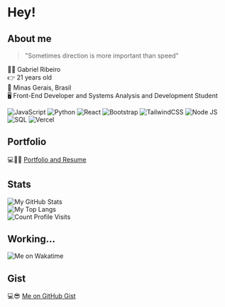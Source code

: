 # Hey!

## <b>About me</b>

> "Sometimes direction is more important than speed"

🙋‍♂️ Gabriel Ribeiro  
👉 21 years old  
📍 Minas Gerais, Brasil  
🖥️ Front-End Developer and Systems Analysis and Development Student

![JavaScript](https://raw.githubusercontent.com/gabriersdev/github-profile/9dc8c0947fdc4a109fe63a4c380f5f52e8962ed5/files/javascript-badge.svg)
![Python](https://raw.githubusercontent.com/gabriersdev/github-profile/9dc8c0947fdc4a109fe63a4c380f5f52e8962ed5/files/python-badge.svg)
![React](https://raw.githubusercontent.com/gabriersdev/github-profile/9dc8c0947fdc4a109fe63a4c380f5f52e8962ed5/files/react-badge.svg)
![Bootstrap](https://raw.githubusercontent.com/gabriersdev/github-profile/9dc8c0947fdc4a109fe63a4c380f5f52e8962ed5/files/bootstrap-badge.svg)
![TailwindCSS](https://raw.githubusercontent.com/gabriersdev/github-profile/9dc8c0947fdc4a109fe63a4c380f5f52e8962ed5/files/tailwindcss-badge.svg)
![Node JS](https://raw.githubusercontent.com/gabriersdev/github-profile/9dc8c0947fdc4a109fe63a4c380f5f52e8962ed5/files/figma-badge.svg)
![SQL](https://raw.githubusercontent.com/gabriersdev/github-profile/9dc8c0947fdc4a109fe63a4c380f5f52e8962ed5/files/sql-badge.svg)
![Vercel](https://raw.githubusercontent.com/gabriersdev/github-profile/9dc8c0947fdc4a109fe63a4c380f5f52e8962ed5/files/vercel-badge.svg)

## Portfolio

💻👨‍💻 [Portfolio and Resume](https://gabriersdev.github.io/portfolio/)

## Stats

![My GitHub Stats](https://github-readme-stats.vercel.app/api?username=gabriersdev&show_icons=true&theme=dark)  
![My Top Langs](https://github-readme-stats.vercel.app/api/top-langs/?username=gabriersdev&layout=compact&theme=dark)  
![Count Profile Visits](https://komarev.com/ghpvc/?username=gabriersdev&color=brightgreen&style=for-the-badge&label=Profile+Visits)

## Working...

![Me on Wakatime](https://github-readme-stats.vercel.app/api/wakatime?username=gabriersdev&theme=dark&display_format=time&layout=compact)

## Gist

💻😎 [Me on GitHub Gist](https://gist.github.com/gabriersdev)

